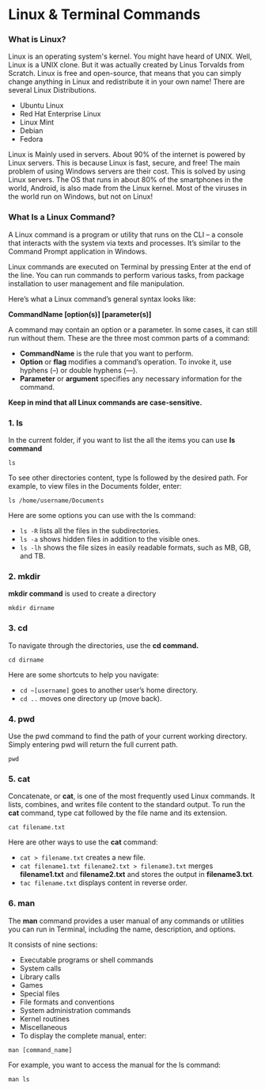 # Linux & Terminal Commands

### What is Linux?

Linux is an operating system's kernel. You might have heard of UNIX. Well, Linux is a UNIX clone. But it was actually created by Linus Torvalds from Scratch. Linux is free and open-source, that means that you can simply change anything in Linux and redistribute it in your own name! There are several Linux Distributions.

- Ubuntu Linux
- Red Hat Enterprise Linux
- Linux Mint
- Debian
- Fedora

Linux is Mainly used in servers. About 90% of the internet is powered by Linux servers. This is because Linux is fast, secure, and free! The main problem of using Windows servers are their cost. This is solved by using Linux servers. The OS that runs in about 80% of the smartphones in the world, Android, is also made from the Linux kernel. Most of the viruses in the world run on Windows, but not on Linux!

### What Is a Linux Command?

A Linux command is a program or utility that runs on the CLI – a console that interacts with the system via texts and processes. It’s similar to the Command Prompt application in Windows.

Linux commands are executed on Terminal by pressing Enter at the end of the line. You can run commands to perform various tasks, from package installation to user management and file manipulation.

Here’s what a Linux command’s general syntax looks like:

**CommandName [option(s)] [parameter(s)]**

A command may contain an option or a parameter. In some cases, it can still run without them. These are the three most common parts of a command:

- **CommandName** is the rule that you want to perform.
- **Option** or **flag** modifies a command’s operation. To invoke it, use hyphens (–) or double hyphens (—).
- **Parameter** or **argument** specifies any necessary information for the command.

**Keep in mind that all Linux commands are case-sensitive.**

### 1. ls

In the current folder, if you want to list the all the items you can use **ls command**

`ls`

To see other directories content, type ls followed by the desired path. For example, to view files in the Documents folder, enter:

`ls /home/username/Documents`

Here are some options you can use with the ls command:

- `ls -R` lists all the files in the subdirectories.
- `ls -a` shows hidden files in addition to the visible ones.
- `ls -lh` shows the file sizes in easily readable formats, such as MB, GB, and TB.

### 2. mkdir

**mkdir command** is used to create a directory

`mkdir dirname`

### 3. cd

To navigate through the directories, use the **cd command.**

`cd dirname`

Here are some shortcuts to help you navigate:

- `cd ~[username]` goes to another user’s home directory.
- `cd ..` moves one directory up (move back).

### 4. pwd

Use the pwd command to find the path of your current working directory. Simply entering pwd will return the full current path.

`pwd`

### 5. cat

Concatenate, or **cat**, is one of the most frequently used Linux commands. It lists, combines, and writes file content to the standard output. To run the **cat** command, type cat followed by the file name and its extension.

`cat filename.txt`

Here are other ways to use the **cat** command:

- `cat > filename.txt` creates a new file.
- `cat filename1.txt filename2.txt > filename3.txt` merges **filename1.txt** and **filename2.txt** and stores the output in **filename3.txt**.
- `tac filename.txt` displays content in reverse order.

### 6. man

The **man** command provides a user manual of any commands or utilities you can run in Terminal, including the name, description, and options.

It consists of nine sections:

- Executable programs or shell commands
- System calls
- Library calls
- Games
- Special files
- File formats and conventions
- System administration commands
- Kernel routines
- Miscellaneous
- To display the complete manual, enter:

`man [command_name]`

For example, you want to access the manual for the ls command:

`man ls`
